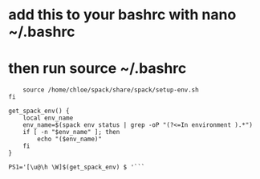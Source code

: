 # add this to your bashrc with nano ~/.bashrc
# then run source ~/.bashrc
```if [ -z "$SPACK_ROOT" ]; then
    source /home/chloe/spack/share/spack/setup-env.sh
fi

get_spack_env() {
    local env_name
    env_name=$(spack env status | grep -oP "(?<=In environment ).*")
    if [ -n "$env_name" ]; then
        echo "($env_name)"
    fi
}

PS1='[\u@\h \W]$(get_spack_env) $ '```
